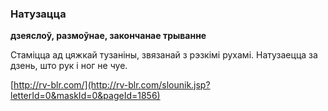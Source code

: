 ### Натузацца
**дзеяслоў, размоўнае, закончанае трыванне**

Стаміцца ад цяжкай тузаніны, звязанай з рэзкімі рухамі. Натузаецца за дзень, што рук і ног не чуе.

<a rel="author">[http://rv-blr.com/](http://rv-blr.com/slounik.jsp?letterId=0&maskId=0&pageId=1856)</a>
